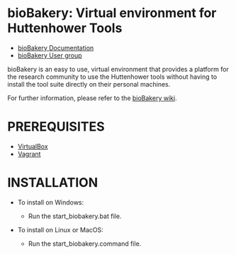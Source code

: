 
bioBakery: Virtual environment for Huttenhower Tools 
====================================================

* [bioBakery Documentation](http://bitbucket.org/biobakery/biobakery/wiki) 
* [bioBakery User group](https://groups.google.com/forum/#!forum/biobakery-users) 

bioBakery is an easy to use, virtual environment that provides a platform for the research community to use the Huttenhower tools without having to install the tool suite directly on their personal machines.

For further information, please refer to the [bioBakery wiki](https://bitbucket.org/biobakery/biobakery/wiki).

PREREQUISITES
=============

* [VirtualBox](http://www.virtualbox.org/)
* [Vagrant](http://www.vagrantup.com/downloads.html)

INSTALLATION 
============

* To install on Windows:  
    * Run the start_biobakery.bat file.

* To install on Linux or MacOS: 
    * Run the start_biobakery.command file.

